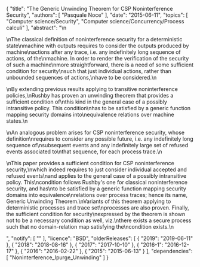 {
    "title": "The Generic Unwinding Theorem for CSP Noninterference Security",
    "authors": [
        "Pasquale Noce"
    ],
    "date": "2015-06-11",
    "topics": [
        "Computer science/Security",
        "Computer science/Concurrency/Process calculi"
    ],
    "abstract": "\n<p>\nThe classical definition of noninterference security for a deterministic state\nmachine with outputs requires to consider the outputs produced by machine\nactions after any trace, i.e. any indefinitely long sequence of actions, of the\nmachine. In order to render the verification of the security of such a machine\nmore straightforward, there is a need of some sufficient condition for security\nsuch that just individual actions, rather than unbounded sequences of actions,\nhave to be considered.\n</p><p>\nBy extending previous results applying to transitive noninterference policies,\nRushby has proven an unwinding theorem that provides a sufficient condition of\nthis kind in the general case of a possibly intransitive policy. This condition\nhas to be satisfied by a generic function mapping security domains into\nequivalence relations over machine states.\n</p><p>\nAn analogous problem arises for CSP noninterference security, whose definition\nrequires to consider any possible future, i.e. any indefinitely long sequence of\nsubsequent events and any indefinitely large set of refused events associated to\nthat sequence, for each process trace.\n</p><p>\nThis paper provides a sufficient condition for CSP noninterference security,\nwhich indeed requires to just consider individual accepted and refused events\nand applies to the general case of a possibly intransitive policy. This\ncondition follows Rushby's one for classical noninterference security, and has\nto be satisfied by a generic function mapping security domains into equivalence\nrelations over process traces; hence its name, Generic Unwinding Theorem.\nVariants of this theorem applying to deterministic processes and trace set\nprocesses are also proven. Finally, the sufficient condition for security\nexpressed by the theorem is shown not to be a necessary condition as well, viz.\nthere exists a secure process such that no domain-relation map satisfying the\ncondition exists.\n</p>",
    "notify": [
        ""
    ],
    "licence": "BSD",
    "olderReleases": [
        {
            "2019": "2019-06-11"
        },
        {
            "2018": "2018-08-16"
        },
        {
            "2017": "2017-10-10"
        },
        {
            "2016-1": "2016-12-17"
        },
        {
            "2016": "2016-02-22"
        },
        {
            "2015": "2015-06-13"
        }
    ],
    "dependencies": [
        "Noninterference_Ipurge_Unwinding"
    ]
}
